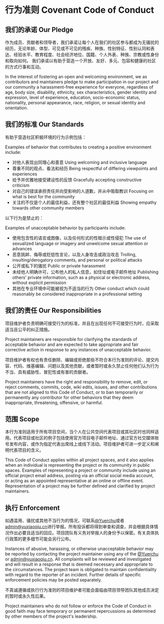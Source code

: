 # 行为准则 Covenant Code of Conduct

## 我们的承诺 Our Pledge
作为成员、贡献者和领导者，我们承诺让每个人在我们的社区参与都成为无骚扰的经历，无论年龄、体型、可见或不可见的残疾、种族、性别特征、性别认同和表达、经验水平、教育程度、社会经济地位、国籍、个人外表、种族、宗教或性身份和取向如何。
我们承诺以有助于营造一个开放、友好、多元、包容和健康的社区的方式行事和互动。

In the interest of fostering an open and welcoming environment, we as contributors and maintainers pledge to make participation in our project and our community a harassment-free experience for everyone, regardless of age, body size, disability, ethnicity, sex characteristics, gender identity and expression, level of experience, education, socio-economic status, nationality, personal appearance, race, religion, or sexual identity and orientation.

## 我们的标准 Our Standards
有助于营造社区积极环境的行为示例包括：

Examples of behavior that contributes to creating a positive environment include:

* 对他人表现出同理心和善意 Using welcoming and inclusive language
* 尊重不同的观点、看法和经历 Being respectful of differing viewpoints and experiences
* 给予并优雅地接受建设性的反馈 Gracefully accepting constructive criticism
* 对自己的错误承担责任并向受影响的人道歉，并从中吸取教训 Focusing on what is best for the community
* 关注的不仅是个人的最佳利益，还有整个社区的最佳利益 Showing empathy towards other community members

以下行为是禁止的：

Examples of unacceptable behavior by participants include:

* 使用包含性的语言或图像，以及任何形式的性暗示或性侵犯 The use of sexualized language or imagery and unwelcome sexual attention or advances
* 恶意挑衅、侮辱或贬低性言论，以及人身攻击或政治攻击 Trolling, insulting/derogatory comments, and personal or political attacks
* 公开或私下的骚扰 Public or private harassment
* 未经他人明确许可，公布他人的私人信息，如住址或电子邮件地址 Publishing others' private information, such as a physical or electronic address, without explicit permission
* 其他在专业环境中可能被视为不适当的行为 Other conduct which could reasonably be considered inappropriate in a professional setting

## 我们的责任 Our Responsibilities

项目维护者负责明确可接受行为的标准，并且在出现任何不可接受行为时，应采取适当且公平的纠正措施。

Project maintainers are responsible for clarifying the standards of acceptable behavior and are expected to take appropriate and fair corrective action in response to any instances of unacceptable behavior.

项目维护者有权也有责任删除、编辑或拒绝那些不符合本行为准则的评论、提交内容、代码、维基编辑、问题以及其他贡献，或者暂时或永久禁止任何他们认为行为不当、具有威胁性、冒犯性或有害的贡献者。

Project maintainers have the right and responsibility to remove, edit, or reject comments, commits, code, wiki edits, issues, and other contributions that are not aligned to this Code of Conduct, or to ban temporarily or permanently any contributor for other behaviors that they deem inappropriate, threatening, offensive, or harmful.

## 范围 Scope

本行为准则适用于所有项目空间，当个人在公共空间代表项目或其社区时也同样适用。代表项目或社区的例子包括使用官方项目电子邮件地址、通过官方社交媒体账号发布内容，或作为指定代表出席线上或线下活动。项目维护者可进一步定义和阐明代表项目的含义。

This Code of Conduct applies within all project spaces, and it also applies when an individual is representing the project or its community in public spaces. Examples of representing a project or community include using an official project email address, posting via an official social media account, or acting as an appointed representative at an online or offline event. Representation of a project may be further defined and clarified by project maintainers.

## 执行 Enforcement

如遇滥用、骚扰或其他不当行为的情况，可联系[@Yuerchu](https://github.com/Yuerchu)或者[admin@yuxiaoqiu.cn](mailto://admin@yuxiaoqiu.cn)进行举报。所有投诉都将得到审查和调查，并会根据具体情况作出必要且适当的回应。项目团队有义务对举报人的身份予以保密。有关具体执行政策的更多细节可能会另行公布。

Instances of abusive, harassing, or otherwise unacceptable behavior may be reported by contacting the project maintainer using any of the [@Yuerchu](https://github.com/Yuerchu) or [admin@yuxiaoqiu.cn](mailto://admin@yuxiaoqiu.cn). All complaints will be reviewed and investigated and will result in a response that is deemed necessary and appropriate to the circumstances. The project team is obligated to maintain confidentiality with regard to the reporter of an incident. Further details of specific enforcement policies may be posted separately.

不真诚遵循或执行行为准则的项目维护者可能会面临由项目领导团队其他成员决定的暂时或永久性后果。

Project maintainers who do not follow or enforce the Code of Conduct in good faith may face temporary or permanent repercussions as determined by other members of the project's leadership.